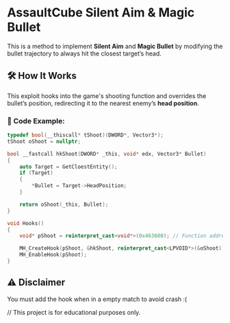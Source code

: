 # AssaultCube Silent Aim & Magic Bullet

This is a method to implement **Silent Aim** and **Magic Bullet** by modifying the bullet trajectory to always hit the closest target’s head.

## 🛠️ How It Works
This exploit hooks into the game's shooting function and overrides the bullet’s position, redirecting it to the nearest enemy’s **head position**.

### 🔧 Code Example:
```cpp
typedef bool(__thiscall* tShoot)(DWORD*, Vector3*);
tShoot oShoot = nullptr;

bool __fastcall hkShoot(DWORD* _this, void* edx, Vector3* Bullet)
{
    auto Target = GetCloestEntity();
    if (Target)
    {
        *Bullet = Target->HeadPosition;
    }

    return oShoot(_this, Bullet);
}

void Hooks()
{
    void* pShoot = reinterpret_cast<void*>(0x463600); // Function address

    MH_CreateHook(pShoot, &hkShoot, reinterpret_cast<LPVOID*>(&oShoot));
    MH_EnableHook(pShoot);
}
```

## ⚠️ Disclaimer
You must add the hook when in a empty match to avoid crash :(

// This project is for educational purposes only.
